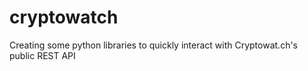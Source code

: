 # cryptowatch
Creating some python libraries to quickly interact with Cryptowat.ch's public REST API
